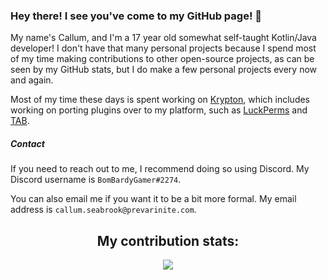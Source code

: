 ### Hey there! I see you've come to my GitHub page! 👋

My name's Callum, and I'm a 17 year old somewhat self-taught Kotlin/Java developer! I don't have that many personal projects
because I spend most of my time making contributions to other open-source projects, as can be seen by my GitHub stats, but
I do make a few personal projects every now and again.

Most of my time these days is spent working on <a href="https://github.com/KryptonMC/Krypton">Krypton</a>, which includes
working on porting plugins over to my platform, such as <a href="https://github.com/KryptonMC/LuckPerms">LuckPerms</a> and
<a href="https://github.com/NEZNAMY/TAB">TAB</a>.

##### Contact

If you need to reach out to me, I recommend doing so using Discord. My Discord username is `BomBardyGamer#2274`.

You can also email me if you want it to be a bit more formal. My email address is `callum.seabrook@prevarinite.com`.

<p>
  <h2 align="center">My contribution stats:</h2>
</p>

<p align="center">
  <img src="https://github-readme-stats.vercel.app/api?username=BomBardyGamer&show_icons=true&include_all_commits=true&show_owner=true&theme=onedark">
</p>
